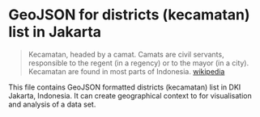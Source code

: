 # GeoJSON for districts (kecamatan) list in Jakarta
 > Kecamatan, headed by a camat. Camats are civil servants, responsible to the regent (in a regency) or to the mayor (in a city). Kecamatan are found in most parts of Indonesia. [wikipedia](https://en.wikipedia.org/wiki/Subdivisions_of_Indonesia#Districts)
 
 This file contains GeoJSON formatted districts (kecamatan) list in DKI Jakarta, Indonesia. It can create geographical context to for visualisation and analysis of a data set.